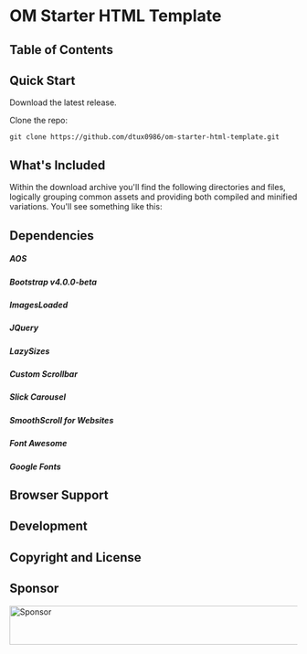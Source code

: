 # OM Starter HTML Template

## Table of Contents

## Quick Start

Download the latest release.

Clone the repo:

```
git clone https://github.com/dtux0986/om-starter-html-template.git
```

## What's Included

Within the download archive you'll find the following directories and files, logically grouping common assets and providing both compiled and minified variations. You'll see something like this:

## Dependencies

##### AOS
##### Bootstrap v4.0.0-beta
##### ImagesLoaded
##### JQuery
##### LazySizes
##### Custom Scrollbar
##### Slick Carousel
##### SmoothScroll for Websites
##### Font Awesome
##### Google Fonts

## Browser Support

## Development

## Copyright and License

## Sponsor

<a target='_blank' rel='nofollow' href='https://app.codesponsor.io/link/YeCwWfh5aF5PLhy7fZa1mkuP/dtux0986/om-starter-html-template'>
  <img alt='Sponsor' width='888' height='68' src='https://app.codesponsor.io/embed/YeCwWfh5aF5PLhy7fZa1mkuP/dtux0986/om-starter-html-template.svg' />
</a>
